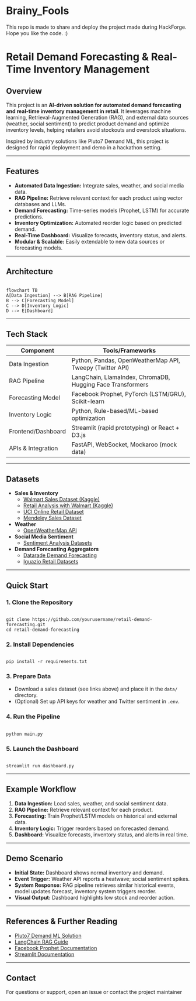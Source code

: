 # Brainy_Fools
This repo is made to share and deploy the project made during HackForge. Hope you like the code. :) 
# Retail Demand Forecasting &amp; Real-Time Inventory Management

## Overview

This project is an **AI-driven solution for automated demand forecasting and real-time inventory management in retail**. It leverages machine learning, Retrieval-Augmented Generation (RAG), and external data sources (weather, social sentiment) to predict product demand and optimize inventory levels, helping retailers avoid stockouts and overstock situations.

Inspired by industry solutions like Pluto7 Demand ML, this project is designed for rapid deployment and demo in a hackathon setting.

---

## Features

- **Automated Data Ingestion:** Integrate sales, weather, and social media data.
- **RAG Pipeline:** Retrieve relevant context for each product using vector databases and LLMs.
- **Demand Forecasting:** Time-series models (Prophet, LSTM) for accurate predictions.
- **Inventory Optimization:** Automated reorder logic based on predicted demand.
- **Real-Time Dashboard:** Visualize forecasts, inventory status, and alerts.
- **Modular &amp; Scalable:** Easily extendable to new data sources or forecasting models.

---

## Architecture

```

flowchart TB
A[Data Ingestion] --> B[RAG Pipeline]
B --> C[Forecasting Model]
C --> D[Inventory Logic]
D --> E[Dashboard]

```

---

## Tech Stack

| Component              | Tools/Frameworks                                                                 |
|------------------------|----------------------------------------------------------------------------------|
| Data Ingestion         | Python, Pandas, OpenWeatherMap API, Tweepy (Twitter API)                        |
| RAG Pipeline           | LangChain, LlamaIndex, ChromaDB, Hugging Face Transformers                      |
| Forecasting Model      | Facebook Prophet, PyTorch (LSTM/GRU), Scikit-learn                              |
| Inventory Logic        | Python, Rule-based/ML-based optimization                                        |
| Frontend/Dashboard     | Streamlit (rapid prototyping) or React + D3.js                                  |
| APIs &amp; Integration     | FastAPI, WebSocket, Mockaroo (mock data)                                        |

---

## Datasets

- **Sales &amp; Inventory**
  - [Walmart Sales Dataset (Kaggle)](https://www.kaggle.com/datasets/vetrirah/walmart-dataset)
  - [Retail Analysis with Walmart (Kaggle)](https://www.kaggle.com/datasets/rohitsahoo/sales-forecasting)
  - [UCI Online Retail Dataset](https://archive.ics.uci.edu/dataset/352/online+retail)
  - [Mendeley Sales Dataset](https://data.mendeley.com/datasets/sv3vg8g755)
- **Weather**
  - [OpenWeatherMap API](https://openweathermap.org/api)
- **Social Media Sentiment**
  - [Sentiment Analysis Datasets](https://research.aimultiple.com/sentiment-analysis-dataset/)
- **Demand Forecasting Aggregators**
  - [Datarade Demand Forecasting](https://datarade.ai/search/products/demand-forecasting-dataset)
  - [Iguazio Retail Datasets](https://www.iguazio.com/blog/13-best-free-retail-datasets-for-machine-learning/)

---

## Quick Start

### 1. Clone the Repository
```

git clone https://github.com/yourusername/retail-demand-forecasting.git
cd retail-demand-forecasting

```

### 2. Install Dependencies
```

pip install -r requirements.txt

```

### 3. Prepare Data
- Download a sales dataset (see links above) and place it in the `data/` directory.
- (Optional) Set up API keys for weather and Twitter sentiment in `.env`.

### 4. Run the Pipeline
```

python main.py

```

### 5. Launch the Dashboard
```

streamlit run dashboard.py

```

---

## Example Workflow

1. **Data Ingestion:** Load sales, weather, and social sentiment data.
2. **RAG Pipeline:** Retrieve relevant context for each product.
3. **Forecasting:** Train Prophet/LSTM models on historical and external data.
4. **Inventory Logic:** Trigger reorders based on forecasted demand.
5. **Dashboard:** Visualize forecasts, inventory status, and alerts in real time.

---

## Demo Scenario

- **Initial State:** Dashboard shows normal inventory and demand.
- **Event Trigger:** Weather API reports a heatwave; social sentiment spikes.
- **System Response:** RAG pipeline retrieves similar historical events, model updates forecast, inventory system triggers reorder.
- **Visual Output:** Dashboard highlights low stock and reorder action.

---

## References &amp; Further Reading

- [Pluto7 Demand ML Solution](https://pluto7.com/)
- [LangChain RAG Guide](https://python.langchain.com/docs/use_cases/question_answering/)
- [Facebook Prophet Documentation](https://facebook.github.io/prophet/)
- [Streamlit Documentation](https://docs.streamlit.io/)

---

## Contact

For questions or support, open an issue or contact the project maintainer

